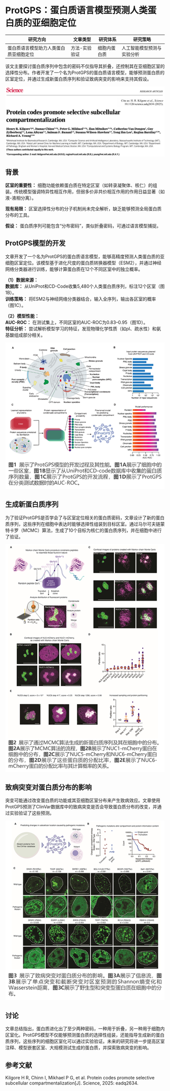 # ProtGPS：蛋白质语言模型预测人类蛋白质的亚细胞定位
| **研究方向**       | **文章类型**       | **研究体系**       | **研究策略**       |
|--------------------|--------------------|--------------------|--------------------|
| 蛋白质语言模型助力人类蛋白质亚细胞定位 | 方法-实验验证 | 细胞内蛋白质 | 人工智能模型预测与实验分析 |  

该文主要探讨蛋白质序列中包含的密码不仅指导其折叠，还控制其在亚细胞区室的选择性分布。作者开发了一个名为ProtGPS的蛋白质语言模型，能够预测蛋白质的区室定位，并通过生成新蛋白质序列和验证致病突变的影响来支持其假设。  

![](ProtGPS蛋白质语言模型预测人类蛋白质的亚细胞定位/ProtGPS蛋白质语言模型预测人类蛋白质的亚细胞定位_2025-02-10-16-59-52.png)  
## 背景
**区室的重要性：** 细胞功能依赖蛋白质在特定区室（如转录凝聚体、核仁）的组装。传统模型强调特异性相互作用，但弱多价非共价相互作用的作用日益显著（如液-液相分离）。  

**现有局限：** 区室选择性分布的分子机制尚未完全解析，缺乏能够预测全局蛋白质分布的工具。  

**假设：** 蛋白质序列可能包含“分布密码”，类似折叠密码，可通过语言模型捕捉。  
##  ProtGPS模型的开发
文章开发了一个名为ProtGPS的蛋白质语言模型，能够高精度预测人类蛋白质的亚细胞区室定位。该模型基于进化尺度的蛋白质转换器模型（ESM2），并通过神经网络分类器进行训练，能够计算蛋白质在12个不同区室中的独立概率。  

**（1）数据来源：**  
**数据库：** 从UniProt和CD-Code收集5,480个人类蛋白质序列，标注12个区室（图1B）。  
**训练策略：** 将ESM2与神经网络分类器结合，输入全序列，输出各区室的概率（图1C）。  

**（2）模型性能：**  
**AUC-ROC：** 在测试集上，不同区室的AUC-ROC为0.83–0.95（图1D）。  
**特征分析：** 尝试解析模型学习的特征，发现物理化学性质（如pI、疏水性）和氨基酸组成部分相关。  

![](ProtGPS蛋白质语言模型预测人类蛋白质的亚细胞定位/ProtGPS蛋白质语言模型预测人类蛋白质的亚细胞定位_2025-02-10-17-31-46.png)  

## 生成新蛋白质序列
为了验证ProtGPS是否学会了与区室定位相关的蛋白质密码，文章设计了新的蛋白质序列，这些序列在细胞中表达时能够选择性组装到目标区室。通过马尔可夫链蒙特卡罗（MCMC）算法，生成了10个目标为核仁的蛋白质序列，并在细胞中进行了验证。  

![](ProtGPS蛋白质语言模型预测人类蛋白质的亚细胞定位/ProtGPS蛋白质语言模型预测人类蛋白质的亚细胞定位_2025-02-10-17-35-10.png)  

## 致病突变对蛋白质分布的影响
突变可能通过改变蛋白质的功能或其亚细胞区室分布来产生致病效应。文章使用ProtGPS预测了ClinVar数据库中的致病突变是否会导致蛋白质分布的改变，并通过实验验证了这些预测。  

![](ProtGPS蛋白质语言模型预测人类蛋白质的亚细胞定位/ProtGPS蛋白质语言模型预测人类蛋白质的亚细胞定位_2025-02-10-17-37-03.png)  

## 讨论
文章总结指出，蛋白质进化出了至少两种密码，一种用于折叠，另一种用于细胞内区室化。ProtGPS模型不仅能够预测蛋白质的选择性组装，还能指导生成新的蛋白质序列，这些序列的细胞区室化可以通过实验验证。未来的研究将进一步提高区室注释、模型嵌套区室、大规模测试生成的蛋白质，并探索致病突变的影响。  

## 参考文献
Kilgore H R, Chinn I, Mikhael P G, et al. Protein codes promote selective subcellular compartmentalization[J]. Science, 2025: eadq2634.  